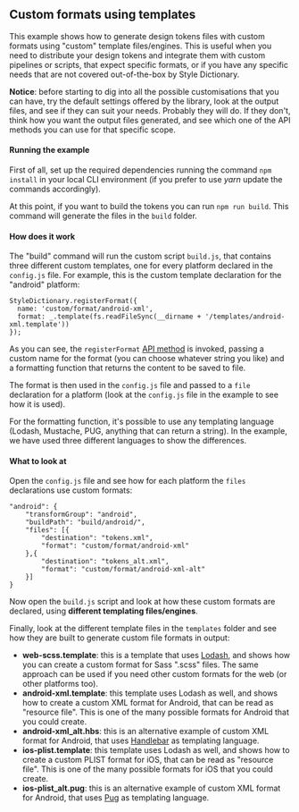 ## Custom formats using templates

This example shows how to generate design tokens files with custom formats using "custom" template files/engines. This is useful when you need to distribute your design tokens and integrate them with custom pipelines or scripts, that expect specific formats, or if you have any specific needs that are not covered out-of-the-box by Style Dictionary.

**Notice**: before starting to dig into all the possible customisations that you can have, try the default settings offered by the library, look at the output files, and see if they can suit your needs. Probably they will do. If they don't, think how you want the output files generated, and see which one of the API methods you can use for that specific scope.

#### Running the example

First of all, set up the required dependencies running the command `npm install` in your local CLI environment (if you prefer to use _yarn_ update the commands accordingly).

At this point, if you want to build the tokens you can run `npm run build`. This command will generate the files in the `build` folder.

#### How does it work

The "build" command will run the custom script `build.js`, that contains three different custom templates, one for every platform declared in the `config.js` file. For example, this is the custom template declaration for the "android" platform:

```
StyleDictionary.registerFormat({
  name: 'custom/format/android-xml',
  format: _.template(fs.readFileSync(__dirname + '/templates/android-xml.template'))
});
```

As you can see, the `registerFormat` [API method](https://amzn.github.io/style-dictionary/#/api?id=registerformat) is invoked, passing a custom name for the format (you can choose whatever string you like) and a formatting function that returns the content to be saved to file.

The format is then used in the `config.js` file and passed to a `file` declaration for a platform (look at the `config.js` file in the example to see how it is used).

For the formatting function, it's possible to use any templating language (Lodash, Mustache, PUG, anything that can return a string). In the example, we have used three different languages to show the differences.

#### What to look at

Open the `config.js` file and see how for each platform the `files` declarations use custom formats:

```
"android": {
    "transformGroup": "android",
    "buildPath": "build/android/",
    "files": [{
        "destination": "tokens.xml",
        "format": "custom/format/android-xml"
    },{
        "destination": "tokens_alt.xml",
        "format": "custom/format/android-xml-alt"
    }]
}
```

Now open the `build.js` script and look at how these custom formats are declared, using **different templating files/engines**.

Finally, look at the different template files in the `templates` folder and see how they are built to generate custom file formats in output:

- **web-scss.template**: this is a template that uses [Lodash](https://lodash.com/docs/4.17.10#template), and shows how you can create a custom format for Sass ".scss" files. The same approach can be used if you need other custom formats for the web (or other platforms too).
- **android-xml.template**: this template uses Lodash as well, and shows how to create a custom XML format for Android, that can be read as "resource file". This is one of the many possible formats for Android that you could create.
- **android-xml_alt.hbs**: this is an alternative example of custom XML format for Android, that uses [Handlebar](https://handlebarsjs.com) as templating language.
- **ios-plist.template**: this template uses Lodash as well, and shows how to create a custom PLIST format for iOS, that can be read as "resource file". This is one of the many possible formats for iOS that you could create.
- **ios-plist_alt.pug**: this is an alternative example of custom XML format for Android, that uses [Pug](https://pugjs.org/api/getting-started.html) as templating language.
